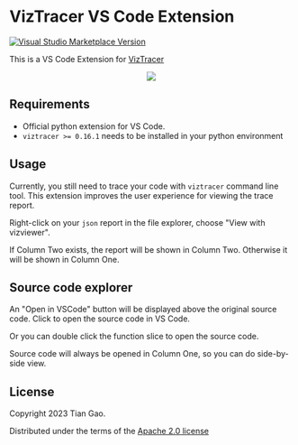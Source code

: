 # VizTracer VS Code Extension

[![Visual Studio Marketplace Version](https://img.shields.io/visual-studio-marketplace/v/gaogaotiantian.viztracer-vscode?logo=visual-studio)](https://marketplace.visualstudio.com/items?itemName=gaogaotiantian.viztracer-vscode)


This is a VS Code Extension for [VizTracer](https://github.com/gaogaotiantian/viztracer)

<p align="center">
    <img src="https://github.com/gaogaotiantian/viztracer-vscode/raw/master/assets/demo.gif" />
</p>

## Requirements

* Official python extension for VS Code.
* `viztracer >= 0.16.1` needs to be installed in your python environment

## Usage

Currently, you still need to trace your code with `viztracer` command line tool.
This extension improves the user experience for viewing the trace report.

Right-click on your `json` report in the file explorer, choose "View with vizviewer".

If Column Two exists, the report will be shown in Column Two. Otherwise it will be shown in Column One.

## Source code explorer

An "Open in VSCode" button will be displayed above the original source code. Click to open the source code in VS Code.

Or you can double click the function slice to open the source code.

Source code will always be opened in Column One, so you can do side-by-side view.

## License

Copyright 2023 Tian Gao.

Distributed under the terms of the [Apache 2.0 license](https://github.com/gaogaotiantian/viztracer-vscode/blob/master/LICENSE)
